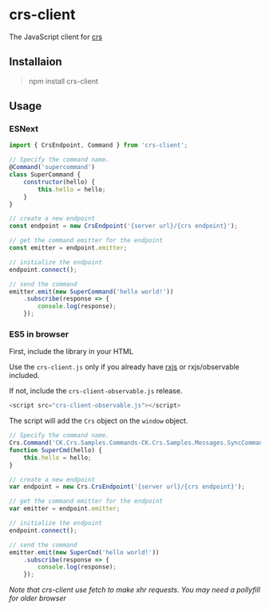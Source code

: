 # crs-client

The JavaScript client for [crs](https://github.com/Invenietis/crs)

## Installaion

> npm install crs-client

## Usage

### ESNext

```javascript
import { CrsEndpoint, Command } from 'crs-client';

// Specify the command name. 
@Command('supercommand')
class SuperCommand {
    constructor(hello) {
        this.hello = hello;
    }
}

// create a new endpoint
const endpoint = new CrsEndpoint('{server url}/{crs endpoint}');

// get the command emitter for the endpoint
const emitter = endpoint.emitter;

// initialize the endpoint
endpoint.connect();

// send the command
emitter.emit(new SuperCommand('hello world!'))
    .subscribe(response => {
        console.log(response);
    });
```

### ES5 in browser

First, include the library in your HTML

Use the ```crs-client.js``` only if you already have [rxjs](https://github.com/ReactiveX/rxjs) or rxjs/observable included.

If not, include the  ```crs-client-observable.js``` release.

```javascript
<script src="crs-client-observable.js"></script>
```

The script will add the ```Crs``` object on the ```window``` object.

```javascript
// Specify the command name. 
Crs.Command('CK.Crs.Samples.Commands-CK.Crs.Samples.Messages.SyncCommand')(SuperCmd)
function SuperCmd(hello) {
    this.hello = hello;
}

// create a new endpoint
var endpoint = new Crs.CrsEndpoint('{server url}/{crs endpoint}');

// get the command emitter for the endpoint
var emitter = endpoint.emitter;

// initialize the endpoint
endpoint.connect();

// send the command
emitter.emit(new SuperCmd('hello world!'))
    .subscribe(response => {
        console.log(response);
    });
```

*Note that crs-client use fetch to make xhr requests. You may need a pollyfill for older browser*
